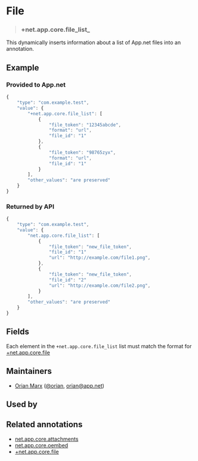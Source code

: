 # File

<!-- specify the "key" for the replacement value -->
> ### +net.app.core.file_list_

<!-- provide a description of the replacement value -->
This dynamically inserts information about a list of App.net files into an annotation.

<!-- provide at least one example of what your annotation might look like in the wild -->
## Example

### Provided to App.net
~~~ js
{
    "type": "com.example.test",
    "value": {
        "+net.app.core.file_list": [
            {
                "file_token": "12345abcde",
                "format": "url",
                "file_id": "1"
            },
            {
                "file_token": "98765zyx",
                "format": "url",
                "file_id": "1"
            }
        ],
        "other_values": "are preserved"
    }
}
~~~

### Returned by API
~~~ js
{
    "type": "com.example.test",
    "value": {
        "net.app.core.file_list": [
            {
                "file_token": "new_file_token",
                "file_id": "1"
                "url": "http://example.com/file1.png",
            },
            {
                "file_token": "new_file_token",
                "file_id": "2"
                "url": "http://example.com/file2.png",
            }
        ],
        "other_values": "are preserved"
    }
}
~~~

<!-- provide a complete description of the fields in the "value" object for your annotation -->
## Fields

Each element in the `+net.app.core.file_list` list must match the format for [+net.app.core.file](https://github.com/appdotnet/object-metadata/blob/master/annotation-replacement-values/+net.app.core.file.md)

<!-- provide a way to contact you -->
## Maintainers
* [Orian Marx](http://orianmarx.com) ([@orian](https://alpha.app.net/orian), [orian@app.net](mailto:orian@app.net))

<!-- provide references to compatible apps / service -->
## Used by

<!-- provide references to related annotations -->
## Related annotations

* [net.app.core.attachments](https://github.com/appdotnet/object-metadata/blob/master/annotations/net.app.core.attachments.md)
* [net.app.core.oembed](https://github.com/appdotnet/object-metadata/blob/master/annotations/net.app.core.oembed.md)
* [+net.app.core.file](https://github.com/appdotnet/object-metadata/blob/master/annotation-replacement-values/+net.app.core.file.md)